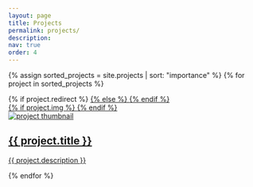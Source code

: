 ```yaml
---
layout: page
title: Projects
permalink: projects/
description: 
nav: true
order: 4
---
```


<div class="projects grid">

  {% assign sorted_projects = site.projects | sort: "importance" %}
  {% for project in sorted_projects %}
  <div class="grid-item">
    {% if project.redirect %}
    <a href="{{ project.redirect }}" target="_blank">
      {% else %}
      <a href="{{ project.url | relative_url }}">
	{% endif %}
	<div class="card hoverable">
	  {% if project.img %} 
	  <!-- <img src="{{ project.img | relative_url }}" alt="project thumbnail"> -->
	  {% endif %}
	  <div class="card-body">
	    <!-- <h2 class="card-title text-lowercase">{{ project.title }}</h2> -->
	    <!-- <h2 class="card-title">{{ project.title }}</h2> -->
	    <!-- <p class="card-text">{{ project.description }}</p> -->
	    <div class="row">
	      <div class="col-sm mt-3 mt-md-0">
		<img src="{{ project.img | relative_url }}" alt="project thumbnail">
	      </div>
	      <div class="col">
		<h2 class="card-title">{{ project.title }}</h2>
		<p class="card-text">{{ project.description }}</p>
	      </div>
	    </div>
	  </div>
	</div>
      </a>
  </div>
  {% endfor %}
  
</div>

